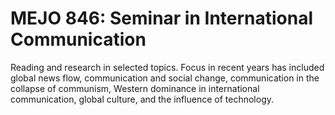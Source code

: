 # MEJO 846: Seminar in International Communication

Reading and research in selected topics. Focus in recent years has included global news flow, communication and social change, communication in the collapse of communism, Western dominance in international communication, global culture, and the influence of technology.